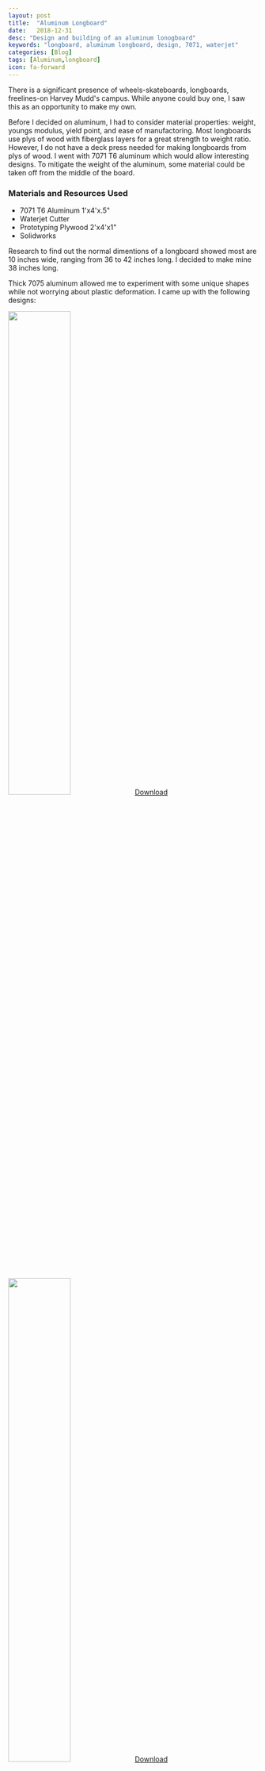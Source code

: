 ```yaml
---
layout: post
title:  "Aluminum Longboard"
date:   2018-12-31
desc: "Design and building of an aluminum lonogboard"
keywords: "longboard, aluminum longboard, design, 7071, waterjet"
categories: [Blog]
tags: [Aluminum,longboard]
icon: fa-forward
---
```


There is a significant presence of wheels-skateboards, longboards, freelines-on Harvey Mudd's campus. While anyone could buy one, I saw this as an opportunity to make my own. 

Before I decided on aluminum, I had to consider material properties: weight, youngs modulus, yield point, and ease of manufactoring. Most longboards use plys of wood with fiberglass layers for a great strength to weight ratio. However, I do not have a deck press needed for making longboards from plys of wood. I went with 7071 T6 aluminum which would allow interesting designs. To mitigate the weight of the aluminum, some material could be taken off from the middle of the board.

### Materials and Resources Used
* 7071 T6 Aluminum 1'x4'x.5"
* Waterjet Cutter
* Prototyping Plywood 2'x4'x1"
* Solidworks

Research to find out the normal dimentions of a longboard showed most are 10 inches wide, ranging from 36 to 42 inches long. I decided to make mine 38 inches long. 

Thick 7075 aluminum allowed me to experiment with some unique shapes while not worrying about plastic deformation. I came up with the following designs:

<!-- ![edit]({{ site.img_path }}/aluminumlongboard/longboard1.jpg) -->
<img src="{{ site.img_path }}/aluminumlongboard/longboard1.jpg" width="50%">
<a href='http://www.3dcontentcentral.com/download-model.aspx?catalogid=171&id=996286'>Download</a>

<!-- ![edit]({{ site.img_path }}/aluminumlongboard/longboard2.jpg) -->
<img src="{{ site.img_path }}/aluminumlongboard/longboard2.jpg" width="50%">
<a href='http://www.3dcontentcentral.com/download-model.aspx?catalogid=171&id=996265'>Download</a>

I decided to use the second design for simplicity, eligance, and structural properties. The design was tested using solidworks FEA analysis for a load of two feet on the middle of the board. One side was fixed, the other was on a slider joint. All the cutouts were given a concave to prevent a high load of stress at those areas.

The prototype was cut out of plywood on a shopbot cnc router.
<!-- ![edit]({{ site.img_path }}/aluminumlongboard/woodlonboard.jpg) -->
<img src="{{ site.img_path }}/aluminumlongboard/woodlongboard.jpg" width="50%">

It was crucial to test for wheel bite at this stage. When turning, the wheels touched the side of the board and promped me to shave off a few inches from the area near the wheels.

For the final product, this was cut out of 7075 T6 aluminum. It was already heat treated which prevented me from giving it a concave shape, but the structural properties more than made up for this.

The aluminum was cut using a water jet cutter. This did not create any burs what would be a pain to remove afterwards. 

<!-- ![edit]({{ site.img_path }}/aluminumlongboard/metallongboardground.jpg) -->
<img src="{{ site.img_path }}/aluminumlongboard/metallongboardground.jpg" width="50%">

<!-- ![edit]({{ site.img_path }}/aluminumlongboard/metallongboardtrucks.jpg) -->
<img src="{{ site.img_path }}/aluminumlongboard/metallongboardtrucks.jpg" width="50%">


